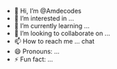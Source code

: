 - 👋 Hi, I’m @Amdecodes
- 👀 I’m interested in ...
- 🌱 I’m currently learning ...
- 💞️ I’m looking to collaborate on ...
- 📫 How to reach me ... chat
- 😄 Pronouns: ...
- ⚡ Fun fact: ...

<!---
Amdecodes/Amdecodes is a ✨ special ✨ repository because its `README.md` (this file) appears on your GitHub profile.
You can click the Preview link to take a look at your changes.
--->
